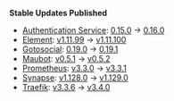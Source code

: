 **Stable Updates Published**

* [Authentication Service](https://github.com/element-hq/matrix-authentication-service): [0.15.0](https://github.com/element-hq/matrix-authentication-service/releases/tag/0.15.0) -> [0.16.0](https://github.com/element-hq/matrix-authentication-service/releases/tag/0.16.0)
* [Element](https://github.com/element-hq/element-web): [v1.11.99](https://github.com/element-hq/element-web/releases/tag/v1.11.99) -> [v1.11.100](https://github.com/element-hq/element-web/releases/tag/v1.11.100)
* [Gotosocial](https://github.com/superseriousbusiness/gotosocial): [0.19.0](https://github.com/superseriousbusiness/gotosocial/releases/tag/v0.19.0) -> [0.19.1](https://github.com/superseriousbusiness/gotosocial/releases/tag/v0.19.1)
* [Maubot](https://mau.dev/maubot/maubot): [v0.5.1](https://mau.dev/maubot/maubot/-/tags/v0.5.1) -> [v0.5.2](https://mau.dev/maubot/maubot/-/tags/v0.5.2)
* [Prometheus](https://github.com/prometheus/prometheus): [v3.3.0](https://github.com/prometheus/prometheus/releases/tag/v3.3.0) -> [v3.3.1](https://github.com/prometheus/prometheus/releases/tag/v3.3.1)
* [Synapse](https://github.com/element-hq/synapse): [v1.128.0](https://github.com/element-hq/synapse/releases/tag/v1.128.0) -> [v1.129.0](https://github.com/element-hq/synapse/releases/tag/v1.129.0)
* [Traefik](https://github.com/traefik/traefik): [v3.3.6](https://github.com/traefik/traefik/releases/tag/v3.3.6) -> [v3.4.0](https://github.com/traefik/traefik/releases/tag/v3.4.0)
